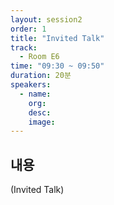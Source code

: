 ```yaml
---
layout: session2
order: 1
title: "Invited Talk"
track:
  - Room E6
time: "09:30 ~ 09:50"
duration: 20분
speakers:
  - name: 
    org:
    desc: 
    image: 
---
```

## 내용 
(Invited Talk)